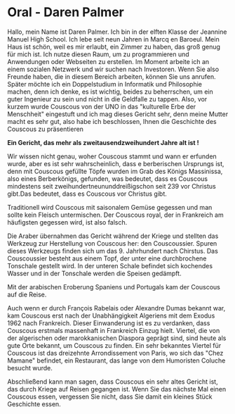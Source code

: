 # Oral - Daren Palmer

Hallo, mein Name ist Daren Palmer. Ich bin in der elften Klasse der Jeannine Manuel High School. Ich lebe seit neun Jahren in Marcq en Baroeul. Mein Haus ist schön, weil es mir erlaubt, ein Zimmer zu haben, das groß genug für mich ist. Ich nutze diesen Raum, um zu programmieren und Anwendungen oder Webseiten zu erstellen. Im Moment arbeite ich an einem sozialen Netzwerk und wir suchen nach Investoren. Wenn Sie also Freunde haben, die in diesem Bereich arbeiten, können Sie uns anrufen. Später möchte ich ein Doppelstudium in Informatik und Philosophie machen, denn ich denke, es ist wichtig, beides zu beherrschen, um ein guter Ingenieur zu sein und nicht in die Geldfalle zu tappen. Also, vor kurzem wurde Couscous von der UNO in das "kulturelle Erbe der Menschheit" eingestuft und ich mag dieses Gericht sehr, denn meine Mutter macht es sehr gut, also habe ich beschlossen, Ihnen die Geschichte des Couscous zu präsentieren


**Ein Gericht, das mehr als zweitausendzweihundert Jahre alt ist !**


Wir wissen nicht genau, woher Couscous stammt und wann er erfunden wurde, aber es ist sehr wahrscheinlich, dass e berberischen Ursprungs ist, denn mit Couscous gefüllte Töpfe wurden im Grab des Königs Massinissa, also eines Berberkönigs, gefunden, was bedeutet, dass es Couscous mindestens seit zweihundertneununddreißigschon seit 239 vor Christus gibt.Das bedeutet, dass es Couscous  vor Christus gibt.

Traditionell wird Couscous mit saisonalem Gemüse gegessen und man sollte kein Fleisch untermischen. Der  Couscous royal, der in Frankreich am häufigsten gegessen wird, ist also falsch.

Die Araber übernahmen das Gericht während der Kriege und stellten das Werkzeug zur Herstellung von Couscous her: den Couscoussier. Spuren dieses Werkzeugs finden sich um das 9. Jahrhundert nach Chirstus. Das Couscoussier besteht aus einem Topf, der unter eine durchbrochene Tonschale gestellt wird. In der unteren Schale befindet sich kochendes Wasser und in der Tonschale werden die Speisen gedämpft. 

Mit der arabischen Eroberung Spaniens und Portugals kam der Couscous auf die Reise.

Auch wenn er durch François Rabelais oder Alexandre Dumas bekannt war, kam Couscous erst nach der Unabhängigkeit Algeriens mit dem Exodus 1962 nach Frankreich. Dieser Einwanderung ist es zu verdanken, dass Couscous erstmals massenhaft in Frankreich Einzug hielt. Viertel, die von der algerischen oder marokkanischen Diaspora geprägt sind, sind heute als gute Orte bekannt, um Couscous zu finden. Ein sehr bekanntes Viertel für Couscous ist das dreizehnte Arrondissement von Paris, wo sich das "Chez Mamane" befindet, ein Restaurant, das lange von dem Humoristen Coluche besucht wurde.

Abschließend kann man sagen, dass Couscous ein sehr altes Gericht ist, das durch Kriege auf Reisen gegangen ist. Wenn Sie das nächste Mal einen Couscous essen, vergessen Sie nicht, dass Sie damit ein kleines Stück Geschichte essen.
<!--stackedit_data:
eyJoaXN0b3J5IjpbNDczMDA3NTIzLC0xMDExNDgxMTk0LDExNz
YxNTk1NjMsMjczNjY4NTEsLTM4NjY2NTA2NywtNDY5NDkxMTkx
LC01NTcwNTMzMjYsMzU4MTEzODk4LDY5MDU4MTQsOTEwODExMz
Y0LDYyOTgxMDE4MCwxNzkyMjIxNzEwLC0xNDg3NTgzOTg3LDE1
NzcwMzIyNTMsLTE2NTMzNDU3ODMsLTg2ODY2NzU0MywtMjExNj
QyMTU3Nl19
-->